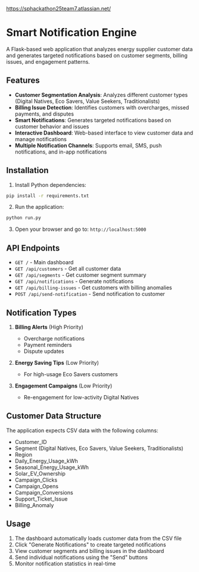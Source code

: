https://sphackathon25team7.atlassian.net/


# Smart Notification Engine

A Flask-based web application that analyzes energy supplier customer data and generates targeted notifications based on customer segments, billing issues, and engagement patterns.

## Features

- **Customer Segmentation Analysis**: Analyzes different customer types (Digital Natives, Eco Savers, Value Seekers, Traditionalists)
- **Billing Issue Detection**: Identifies customers with overcharges, missed payments, and disputes
- **Smart Notifications**: Generates targeted notifications based on customer behavior and issues
- **Interactive Dashboard**: Web-based interface to view customer data and manage notifications
- **Multiple Notification Channels**: Supports email, SMS, push notifications, and in-app notifications

## Installation

1. Install Python dependencies:
```bash
pip install -r requirements.txt
```

2. Run the application:
```bash
python run.py
```

3. Open your browser and go to: `http://localhost:5000`

## API Endpoints

- `GET /` - Main dashboard
- `GET /api/customers` - Get all customer data
- `GET /api/segments` - Get customer segment summary
- `GET /api/notifications` - Generate notifications
- `GET /api/billing-issues` - Get customers with billing anomalies
- `POST /api/send-notification` - Send notification to customer

## Notification Types

1. **Billing Alerts** (High Priority)
   - Overcharge notifications
   - Payment reminders
   - Dispute updates

2. **Energy Saving Tips** (Low Priority)
   - For high-usage Eco Savers customers

3. **Engagement Campaigns** (Low Priority)
   - Re-engagement for low-activity Digital Natives

## Customer Data Structure

The application expects CSV data with the following columns:
- Customer_ID
- Segment (Digital Natives, Eco Savers, Value Seekers, Traditionalists)
- Region
- Daily_Energy_Usage_kWh
- Seasonal_Energy_Usage_kWh
- Solar_EV_Ownership
- Campaign_Clicks
- Campaign_Opens
- Campaign_Conversions
- Support_Ticket_Issue
- Billing_Anomaly

## Usage

1. The dashboard automatically loads customer data from the CSV file
2. Click "Generate Notifications" to create targeted notifications
3. View customer segments and billing issues in the dashboard
4. Send individual notifications using the "Send" buttons
5. Monitor notification statistics in real-time